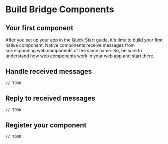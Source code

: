 # Build Bridge Components

## Your first component

After you set up your app in the [Quick Start](QUICK-START.md) guide, it's time to build your first native component. Native components receive messages from corresponding web components of the same name. So, be sure to understand how [web components](https://strada.hotwired.dev/handbook/web) work in your web app and start there.

## Handle received messages

`// TODO`

## Reply to received messages

`// TODO`

## Register your component

`// TODO`

